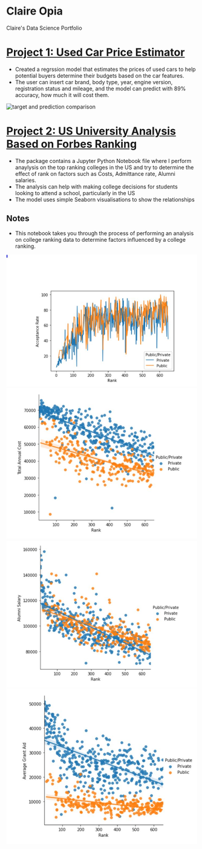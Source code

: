 # Claire Opia
Claire's Data Science Portfolio

# [Project 1: Used Car Price Estimator](https://github.com/claireon/Used-Car-Pricing-Model) 
* Created a regrssion model that estimates the prices of used cars to help potential buyers determine their budgets based on the car features.
* The user can insert car brand, body type, year, engine version, registration status and mileage, and the model can predict with 89% accuracy, how much it will cost them.

![target and prediction comparison](blob/main/Used%20car%20pricing%20comparison.JPG)



# [Project 2: US University Analysis Based on Forbes Ranking](https://github.com/claireon/Analysis-of-Top-American-Colleges) 
- The package contains a Jupyter Python Notebook file where I perform anaylysis on the top ranking colleges in the US and try to determine the effect of rank on factors such as Costs, Admittance rate, Alumni salaries.
- The analysis can help with making college decisions for students looking to attend a school, particularly in the US
- The model uses simple Seaborn visualisations to show the relationships

## Notes
- This notebook takes you through the process of performing an analysis on college ranking data to determine factors influenced by a college ranking.

![rank and acceptance rate](https://github.com/claireon/Analysis-of-Top-American-Colleges/blob/main/Capture.JPG) ![rank and annual cost](https://github.com/claireon/Analysis-of-Top-American-Colleges/blob/main/Capture2.JPG) ![rank and alumni salary](https://github.com/claireon/Analysis-of-Top-American-Colleges/blob/main/Capture3.JPG) ![rank and grant aid](https://github.com/claireon/Analysis-of-Top-American-Colleges/blob/main/Capture4.JPG)
